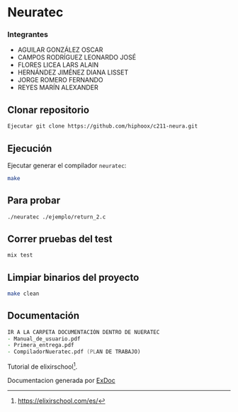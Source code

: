 # Neuratec

### Integrantes

- AGUILAR GONZÁLEZ OSCAR
- CAMPOS RODRÍGUEZ LEONARDO JOSÉ
- FLORES LICEA LARS ALAIN
- HERNÁNDEZ JIMÉNEZ DIANA LISSET
- JORGE ROMERO FERNANDO
- REYES MARÍN ALEXANDER

## Clonar repositorio
```zsh
Ejecutar git clone https://github.com/hiphoox/c211-neura.git
```

## Ejecución

Ejecutar generar el compilador `neuratec`:

```zsh
make
```

Para probar
---

```zsh
./neuratec ./ejemplo/return_2.c
```

Correr pruebas del test
---

```zsh
mix test
```

Limpiar binarios del proyecto
---

```zsh
make clean

```
Documentación
---

```zsh
IR A LA CARPETA DOCUMENTACIÓN DENTRO DE NUERATEC
- Manual_de_usuario.pdf
- Primera_entrega.pdf
- CompiladorNueratec.pdf (PLAN DE TRABAJO)
```



Tutorial de elixirschool[^1].


Documentacion generada por [ExDoc](https://github.com/elixir-lang/ex_doc)

[^1]: https://elixirschool.com/es/
